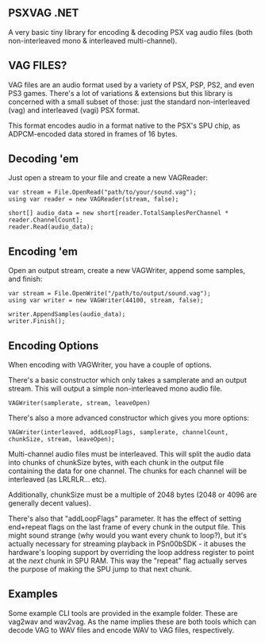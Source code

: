 ## PSXVAG .NET

A very basic tiny library for encoding & decoding PSX vag audio files (both non-interleaved mono & interleaved multi-channel).

## VAG FILES?

VAG files are an audio format used by a variety of PSX, PSP, PS2, and even PS3 games. There's a lot of variations & extensions but this library is concerned with a small subset of those: just the standard non-interleaved (vag) and interleaved (vagi) PSX format.

This format encodes audio in a format native to the PSX's SPU chip, as ADPCM-encoded data stored in frames of 16 bytes.

## Decoding 'em

Just open a stream to your file and create a new VAGReader:

```
var stream = File.OpenRead("path/to/your/sound.vag");
using var reader = new VAGReader(stream, false);

short[] audio_data = new short[reader.TotalSamplesPerChannel * reader.ChannelCount];
reader.Read(audio_data);
```

## Encoding 'em

Open an output stream, create a new VAGWriter, append some samples, and finish:

```
var stream = File.OpenWrite("/path/to/output/sound.vag");
using var writer = new VAGWriter(44100, stream, false);

writer.AppendSamples(audio_data);
writer.Finish();
```

## Encoding Options

When encoding with VAGWriter, you have a couple of options.

There's a basic constructor which only takes a samplerate and an output stream. This will output a simple non-interleaved mono audio file.
```
VAGWriter(samplerate, stream, leaveOpen)
```

There's also a more advanced constructor which gives you more options:
```
VAGWriter(interleaved, addLoopFlags, samplerate, channelCount, chunkSize, stream, leaveOpen);
```

Multi-channel audio files must be interleaved. This will split the audio data into chunks of chunkSize bytes, with each chunk in the output file containing the data for one channel. The chunks for each channel will be interleaved (as LRLRLR... etc).

Additionally, chunkSize must be a multiple of 2048 bytes (2048 or 4096 are generally decent values).

There's also that "addLoopFlags" parameter. It has the effect of setting end+repeat flags on the last frame of every chunk in the output file. This might
sound strange (why would you want every chunk to loop?), but it's actually necessary for streaming playback in PSn00bSDK - it abuses the hardware's looping
support by overriding the loop address register to point at the *next* chunk in SPU RAM. This way the "repeat" flag actually serves the purpose of making the
SPU jump to that next chunk.

## Examples

Some example CLI tools are provided in the example folder. These are vag2wav and wav2vag. As the name implies these are both tools which can decode VAG to WAV files and encode WAV to VAG files, respectively.